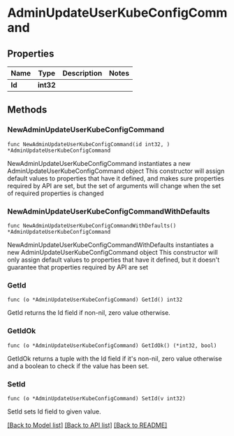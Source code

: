 # AdminUpdateUserKubeConfigCommand

## Properties

Name | Type | Description | Notes
------------ | ------------- | ------------- | -------------
**Id** | **int32** |  | 

## Methods

### NewAdminUpdateUserKubeConfigCommand

`func NewAdminUpdateUserKubeConfigCommand(id int32, ) *AdminUpdateUserKubeConfigCommand`

NewAdminUpdateUserKubeConfigCommand instantiates a new AdminUpdateUserKubeConfigCommand object
This constructor will assign default values to properties that have it defined,
and makes sure properties required by API are set, but the set of arguments
will change when the set of required properties is changed

### NewAdminUpdateUserKubeConfigCommandWithDefaults

`func NewAdminUpdateUserKubeConfigCommandWithDefaults() *AdminUpdateUserKubeConfigCommand`

NewAdminUpdateUserKubeConfigCommandWithDefaults instantiates a new AdminUpdateUserKubeConfigCommand object
This constructor will only assign default values to properties that have it defined,
but it doesn't guarantee that properties required by API are set

### GetId

`func (o *AdminUpdateUserKubeConfigCommand) GetId() int32`

GetId returns the Id field if non-nil, zero value otherwise.

### GetIdOk

`func (o *AdminUpdateUserKubeConfigCommand) GetIdOk() (*int32, bool)`

GetIdOk returns a tuple with the Id field if it's non-nil, zero value otherwise
and a boolean to check if the value has been set.

### SetId

`func (o *AdminUpdateUserKubeConfigCommand) SetId(v int32)`

SetId sets Id field to given value.



[[Back to Model list]](../README.md#documentation-for-models) [[Back to API list]](../README.md#documentation-for-api-endpoints) [[Back to README]](../README.md)


